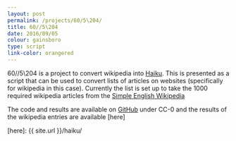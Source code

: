 ```yaml
---
layout: post
permalink: /projects/60/5\204/
title: 60//5\204
date: 2016/09/05
colour: gainsboro
type: script
link-color: orangered
---
```


60//5\204 is a project to convert wikipedia into [Haiku]. This is presented as a script that can be used to convert lists of articles on websites (specifically for wikipedia in this case).
Currently the list is set up to take the 1000 required wikipedia articles from the [Simple English Wikipedia]

The code and results are available on [GitHub] under CC-0 and the results of the wikipedia entries are available [here]

[Haiku]: https://simple.wikipedia.org/wiki/Haiku
[Simple English Wikipedia]: https://simple.wikipedia.org/
[GitHub]: https://github.com/ixt/605204/
[here]: {{ site.url }}/haiku/
